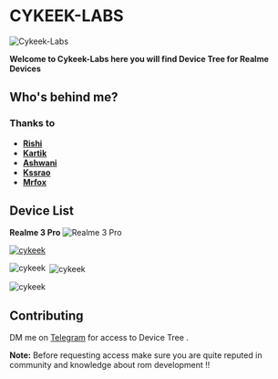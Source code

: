 # CYKEEK-LABS
![Cykeek-Labs](https://github.com/Cykeek-Labs/.github/assets/70019075/9c0c834e-f049-4460-a702-1625fbc82422)

**Welcome to Cykeek-Labs here you will find Device Tree for Realme Devices**

## Who's behind me?

### Thanks to
- **[Rishi](https://github.com/R15Hi)**
- **[Kartik](https://github.com/Kartik728)**
- **[Ashwani](https://github.com/ashwani212)**
- **[Kssrao](https://github.com/kssrao13882)**
- **[Mrfox](https://github.com/mrfox2003)**

## Device List
**Realme 3 Pro**
![Realme 3 Pro](https://user-images.githubusercontent.com/70019075/212972336-b4ad59ff-a2dd-4533-b716-156d8c4c46cc.png)

<p align="left"> <a href="https://github.com/ryo-ma/github-profile-trophy"><img src="https://github-profile-trophy.vercel.app/?username=cykeek" alt="cykeek" /></a> </p>
<p><img align="left" src="https://github-readme-stats.vercel.app/api/top-langs?username=cykeek&show_icons=true&theme=merko&locale=en&layout=compact" alt="cykeek" /></p>
<p>&nbsp;<img align="center" src="https://github-readme-stats.vercel.app/api?username=cykeek&show_icons=true&locale=en" alt="cykeek" /></p>
<p><img align="center" src="https://github-readme-streak-stats.herokuapp.com/?user=cykeek&" alt="cykeek" /></p>

## Contributing
DM me on [Telegram](https://t.me/cykeek) for access to Device Tree . 

**Note:** Before requesting access make sure you are quite reputed in community and knowledge about rom development !!
